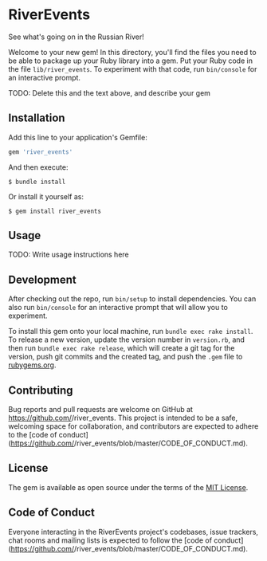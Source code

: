 # RiverEvents

See what's going on in the Russian River!

Welcome to your new gem! In this directory, you'll find the files you need to be able to package up your Ruby library into a gem. Put your Ruby code in the file `lib/river_events`. To experiment with that code, run `bin/console` for an interactive prompt.

TODO: Delete this and the text above, and describe your gem

## Installation

Add this line to your application's Gemfile:

```ruby
gem 'river_events'
```

And then execute:

    $ bundle install

Or install it yourself as:

    $ gem install river_events

## Usage

TODO: Write usage instructions here

## Development

After checking out the repo, run `bin/setup` to install dependencies. You can also run `bin/console` for an interactive prompt that will allow you to experiment.

To install this gem onto your local machine, run `bundle exec rake install`. To release a new version, update the version number in `version.rb`, and then run `bundle exec rake release`, which will create a git tag for the version, push git commits and the created tag, and push the `.gem` file to [rubygems.org](https://rubygems.org).

## Contributing

Bug reports and pull requests are welcome on GitHub at https://github.com/<github username>/river_events. This project is intended to be a safe, welcoming space for collaboration, and contributors are expected to adhere to the [code of conduct](https://github.com/<github username>/river_events/blob/master/CODE_OF_CONDUCT.md).

## License

The gem is available as open source under the terms of the [MIT License](https://opensource.org/licenses/MIT).

## Code of Conduct

Everyone interacting in the RiverEvents project's codebases, issue trackers, chat rooms and mailing lists is expected to follow the [code of conduct](https://github.com/<github username>/river_events/blob/master/CODE_OF_CONDUCT.md).
